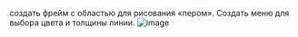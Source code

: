 cоздать фрейм с областью для рисования «пером». Создать меню для выбора цвета и толщины линии.
![image](https://github.com/user-attachments/assets/cd6ae6b2-d769-4817-8e07-cfadff6a7de7)

